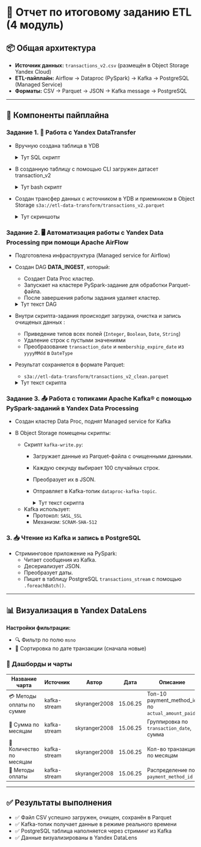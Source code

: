 
# 📝 Отчет по итоговому заданию ETL (4 модуль)

## 📦 Общая архитектура

- **Источник данных:** `transactions_v2.csv` (размещён в Object Storage Yandex Cloud)
- **ETL-пайплайн:** Airflow → Dataproc (PySpark) → Kafka → PostgreSQL (Managed Service)
- **Форматы:** CSV → Parquet → JSON → Kafka message → PostgreSQL

---

## 🔧 Компоненты пайплайна

### Задание 1. 🔄️ Работа с Yandex DataTransfer

- Вручную создана таблица в YDB
  <details>
    <summary>Тут SQL скрипт</summary>
  
    ### sql-скрипт создания таблицы в YDB
    ```sql
    CREATE TABLE transactions_v2 (
          msno Utf8,
          payment_method_id Int32,
          payment_plan_days Int32,
          plan_list_price Int32,
          actual_amount_paid Int32,
          is_auto_renew Int8,
          transaction_date Utf8,
          membership_expire_date Utf8,
          is_cancel Int8,
          PRIMARY KEY (msno)
      );
    ```
  </details> 
- В созданную таблицу с помощью CLI загружен датасет transaction_v2
  <details>
    <summary>Тут bash скрипт</summary>
  
    ### bash-скрипт загрузки датасета
    ```bash
    ydb  `
    --endpoint grpcs://ydb.serverless.yandexcloud.net:2135 `
    --database /ru-central1/b1g9tm1cvjc9r6hl0g83/etn4ciikjn2811hfpjo9 `
    --sa-key-file authorized_key.json `
    import file csv `
    --path transactions_v2 `
    --delimiter "," `
    --skip-rows 1 `
    --null-value "" `
    --verbose `
    transactions_v2.csv
    ```
  </details> 
- Создан трансфер данных с источником в YDB и приемником в Object Storage
  `s3a://etl-data-transform/transactions_v2.parquet`
    	<details>
    	<summary>Тут скриншоты</summary>
		- ![Скриншот](screenshots/screenshot1.jpg)
  		- ![Скриншот](screenshots/screenshot2.jpg)
  		- ![Скриншот](screenshots/screenshot3.jpg)
	</details> 

### Задание 2.  🖥️ Автоматизация работы с Yandex Data Processing при помощи Apache AirFlow

- Подготовлена инфраструктура (Managed service for Airflow)
- Создан DAG **DATA_INGEST**, который:
    - Создает Data Proc кластер.      
    - Запускает на кластере PySpark-задание для обработки Parquet-файла.
    - После завершения работы задания удаляет кластер.
  <details>
    <summary>Тут текст DAG</summary>
  
	 ### Data-proc-DAG.py
  
	 ```python
	    import uuid
		import datetime
		from airflow import DAG
		from airflow.utils.trigger_rule import TriggerRule
		from airflow.providers.yandex.operators.yandexcloud_dataproc import (
		    DataprocCreateClusterOperator,
		    DataprocCreatePysparkJobOperator,
		    DataprocDeleteClusterOperator,
		)
		
		# Данные вашей инфраструктуры
		YC_DP_AZ = 'ru-central1-a'
		YC_DP_SSH_PUBLIC_KEY = 'ssh-ed25519 AAAAC3NzaC1lZDI1NTE5AAAAIL7QzQcp0xQqFK6vEAo+hrKFwEWDYi9+ypctkf1LxcyE vasil@LES_PC'
		YC_DP_SUBNET_ID = 'e9btfqefvs4ved64rkg6'
		YC_DP_SA_ID = 'ajerrplc7q4nqek3211q'
		YC_DP_METASTORE_URI = '10.128.0.15'
		YC_BUCKET = 'etl-dataproc'
		
		# Настройки DAG
		with DAG(
		        'DATA_INGEST',
		        schedule_interval='@hourly',
		        tags=['data-processing-and-airflow'],
		        start_date=datetime.datetime.now(),
		        max_active_runs=1,
		        catchup=False
		) as ingest_dag:
		    # 1 этап: создание кластера Yandex Data Proc
		    create_spark_cluster = DataprocCreateClusterOperator(
		        task_id='dp-cluster-create-task',
		        cluster_name=f'tmp-dp-{uuid.uuid4()}',
		        cluster_description='Временный кластер для выполнения PySpark-задания под оркестрацией Managed Service for Apache Airflow™',
		        ssh_public_keys=YC_DP_SSH_PUBLIC_KEY,
		        service_account_id=YC_DP_SA_ID,
		        subnet_id=YC_DP_SUBNET_ID,
		        s3_bucket=YC_BUCKET,
		        zone=YC_DP_AZ,
		        cluster_image_version='2.1',
		        masternode_resource_preset='s2.small',  # минимальный ресурсный пресет
		        masternode_disk_type='network-hdd',
		        masternode_disk_size=32,  # уменьшенный размер диска
		        computenode_resource_preset='s2.small',  # уменьшенный ресурсный пресет
		        computenode_disk_type='network-hdd',
		        computenode_disk_size=32,  # уменьшенный размер диска
		        computenode_count=1,  # уменьшенное количество узлов
		        computenode_max_hosts_count=3,  # уменьшенное максимальное масштабирование
		        services=['YARN', 'SPARK'],
		        datanode_count=0,
		        properties={
		            'spark:spark.hive.metastore.uris': f'thrift://{YC_DP_METASTORE_URI}:9083',
		        },
		    )
	
	    # 2 этап: запуск задания PySpark
	    poke_spark_processing = DataprocCreatePysparkJobOperator(
	        task_id='dp-cluster-pyspark-task',
	        main_python_file_uri=f's3a://{YC_BUCKET}/scripts/clean-data.py',
	    )
	
	    # 3 этап: удаление кластера Yandex Data Processing
	    delete_spark_cluster = DataprocDeleteClusterOperator(
	        task_id='dp-cluster-delete-task',
	        trigger_rule=TriggerRule.ALL_DONE,
	    )
	
	    # Формирование DAG из указанных выше этапов
	    create_spark_cluster >> poke_spark_processing >> delete_spark_cluster
	 ```
  </details> 
- Внутри скрипта-задания происходит загрузка, очистка и запись очищеных данных :
  - Приведение типов всех полей (`Integer`, `Boolean`, `Date`, `String`)
  - Удаление строк с пустыми значениями
  - Преобразование `transaction_date` и `membership_expire_date` из `yyyyMMdd` в `DateType`
- Результат сохраняется в формате Parquet:
  - `s3a://etl-data-transform/transactions_v2_clean.parquet`
  <details>
    <summary>Тут текст скрипта</summary>
  
	### clean-data.py
		  
	```python
		from pyspark.sql import SparkSession
		from pyspark.sql.functions import col, to_date
		from pyspark.sql.types import IntegerType, StringType, BooleanType
		from pyspark.sql.utils import AnalysisException
		
		
		# === Spark session ===
		spark = SparkSession.builder.appName("Parquet ETL with Logging to S3").getOrCreate()
		
		
		# === Пути ===
		source_path = "s3a://etl-data-source/transactions_v2.csv"
		target_path = "s3a://etl-data-transform/transactions_v2_clean.parquet"
		
		try:
		    print(f"Чтение данных из: {source_path}")
		    df = spark.read.option("header", "true").option("inferSchema", "true").csv(source_path)
		
		    print("Схема исходных данных:")
		    df.printSchema()
		
		    # Приведение типов + формат даты YYYYMMDD
		    df = df.withColumn("actual_amount_paid", col("actual_amount_paid").cast(IntegerType())) \
		           .withColumn("is_auto_renew", col("is_auto_renew").cast(BooleanType())) \
		           .withColumn("is_cancel", col("is_cancel").cast(BooleanType())) \
		           .withColumn("membership_expire_date", to_date(col("membership_expire_date").cast("string"), "yyyyMMdd")) \
		           .withColumn("msno", col("msno").cast(StringType())) \
		           .withColumn("payment_method_id", col("payment_method_id").cast(IntegerType())) \
		           .withColumn("payment_plan_days", col("payment_plan_days").cast(IntegerType())) \
		           .withColumn("plan_list_price", col("plan_list_price").cast(IntegerType())) \
		           .withColumn("transaction_date", to_date(col("transaction_date").cast("string"),  "yyyyMMdd"))
		
		    print("Схема преобразованных данных:")
		    df.printSchema()
		
		    # Удаление строк с пропущенными значениями
		    df = df.na.drop()
		
		    print("Пример данных после преобразования:")
		    df.show(5)
		
		    print(f"Запись в Parquet: {target_path}")
		    df.write.mode("overwrite").parquet(target_path)
		
		    print("✅ Данные успешно сохранены в Parquet.")

		except AnalysisException as ae:
		    print("❌ Ошибка анализа:", ae)
		except Exception as e:
		    print("❌ Общая ошибка:", e)
	
		spark.stop()
	    ```
  	</details> 
### Задание 3. 📤 Работа с топиками Apache Kafka® с помощью PySpark-заданий в Yandex Data Processing

- Создан кластер Data Proc, поднят Managed service for Kafka
- В Object Storage помещены скрипты:  
	- Скрипт `kafka-write.py`:
	  - Загружает данные из Parquet-файла с очищенными данными.
	  - Каждую секунду выбирает 100 случайных строк.
	  - Преобразует их в JSON.
	  - Отправляет в Kafka-топик `dataproc-kafka-topic`.
     		<details>
    		<summary>Тут текст скрипта</summary>
  
		### kafka-write.py
		  
		```python
		import time
		from pyspark.sql import SparkSession
		from pyspark.sql.functions import col, to_json, struct, rand
		
		def main():
		    spark = SparkSession.builder \
			.appName("parquet-to-kafka-loop-json") \
			.getOrCreate()

	    # Чтение parquet-файла
	    df = spark.read.parquet("s3a://etl-data-transform/transactions_v2_clean.parquet").cache()
	    total = df.count()
	    print(f"📦 Загружено {total} строк")
	
	    while True:
		# 100 случайных строк
		batch_df = df.orderBy(rand()).limit(100)
	
		# Преобразование в JSON
		kafka_df = batch_df.select(to_json(struct([col(c) for c in batch_df.columns])).alias("value"))
	
		# Отправка в Kafka
		kafka_df.write \
		    .format("kafka") \
		    .option("kafka.bootstrap.servers", "rc1a-sp0t812fps48sn74.mdb.yandexcloud.net:9091") \
		    .option("topic", "dataproc-kafka-topic") \
		    .option("kafka.security.protocol", "SASL_SSL") \
		    .option("kafka.sasl.mechanism", "SCRAM-SHA-512") \
		    .option("kafka.sasl.jaas.config",
			    "org.apache.kafka.common.security.scram.ScramLoginModule required "
			    "username=\"user1\" "
			    "password=\"password1\";") \
		    .save()

	        print("✅ Отправлено 100 сообщений в формате JSON в Kafka")
	        time.sleep(1)
	
	    	spark.stop()
	
		if __name__ == "__main__":
		    main()
	    	```
	</details>
   
	- Kafka использует:
	  - Протокол: `SASL_SSL`
	  - Механизм: `SCRAM-SHA-512`

### 3. 📥 Чтение из Kafka и запись в PostgreSQL

- Стриминговое приложение на PySpark:
  - Читает сообщения из Kafka.
  - Десериализует JSON.
  - Преобразует даты.
  - Пишет в таблицу PostgreSQL `transactions_stream` с помощью `.foreachBatch()`.

---

## 📊 Визуализация в Yandex DataLens

**Настройки фильтрации:**
- 🔍 Фильтр по полю `msno`
- 📅 Сортировка по дате транзакции (сначала новые)

### 🔹 Дашборды и чарты

| Название чартa             | Источник        | Автор          | Дата     | Описание                                          |
|----------------------------|------------------|----------------|----------|---------------------------------------------------|
| 💳 Методы оплаты по сумме  | kafka-stream     | skyranger2008  | 15.06.25 | Топ-10 payment_method_id по `actual_amount_paid` |
| 📆 Сумма по месяцам         | kafka-stream     | skyranger2008  | 15.06.25 | Группировка по `transaction_date`, сумма         |
| 📆 Количество по месяцам    | kafka-stream     | skyranger2008  | 15.06.25 | Кол-во транзакций по месяцам                      |
| 🧾 Методы оплаты            | kafka-stream     | skyranger2008  | 15.06.25 | Распределение по `payment_method_id`             |

---

## ✅ Результаты выполнения

- ✅ Файл CSV успешно загружен, очищен, сохранён в Parquet
- ✅ Kafka-топик получает данные в режиме реального времени
- ✅ PostgreSQL таблица наполняется через стриминг из Kafka
- ✅ Данные визуализированы в Yandex DataLens

